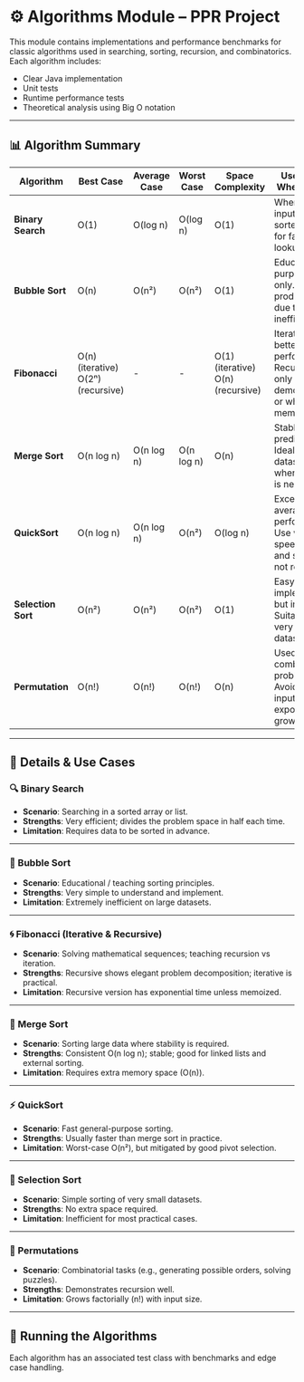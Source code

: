 # ⚙️ Algorithms Module – PPR Project

This module contains implementations and performance benchmarks for classic algorithms used in searching, sorting, recursion, and combinatorics. Each algorithm includes:

- Clear Java implementation
- Unit tests
- Runtime performance tests
- Theoretical analysis using Big O notation

---

## 📊 Algorithm Summary

| Algorithm       | Best Case      | Average Case    | Worst Case     | Space Complexity | Use Case / When to Use                             |
|----------------|----------------|------------------|----------------|------------------|-----------------------------------------------------|
| **Binary Search**   | O(1)           | O(log n)         | O(log n)       | O(1)             | When the input array is sorted. Ideal for fast lookups. |
| **Bubble Sort**     | O(n)           | O(n²)            | O(n²)          | O(1)             | Educational purposes only. Avoid in production due to inefficiency. |
| **Fibonacci**       | O(n) (iterative)<br>O(2ⁿ) (recursive) | - | - | O(1) (iterative)<br>O(n) (recursive) | Iterative is better for performance. Recursive only for demonstration or when using memoization. |
| **Merge Sort**      | O(n log n)     | O(n log n)       | O(n log n)     | O(n)             | Stable and predictable. Ideal for large datasets or when stability is needed. |
| **QuickSort**       | O(n log n)     | O(n log n)       | O(n²)          | O(log n)         | Excellent average-case performance. Use when speed matters and stability is not required. |
| **Selection Sort**  | O(n²)          | O(n²)            | O(n²)          | O(1)             | Easy to implement, but inefficient. Suitable for very small datasets. |
| **Permutation**     | O(n!)          | O(n!)            | O(n!)          | O(n)             | Used in combinatorial problems. Avoid on large inputs due to exponential growth. |

---

## 📌 Details & Use Cases

### 🔍 Binary Search

- **Scenario**: Searching in a sorted array or list.
- **Strengths**: Very efficient; divides the problem space in half each time.
- **Limitation**: Requires data to be sorted in advance.

---

### 🫧 Bubble Sort

- **Scenario**: Educational / teaching sorting principles.
- **Strengths**: Very simple to understand and implement.
- **Limitation**: Extremely inefficient on large datasets.

---

### 🌀 Fibonacci (Iterative & Recursive)

- **Scenario**: Solving mathematical sequences; teaching recursion vs iteration.
- **Strengths**: Recursive shows elegant problem decomposition; iterative is practical.
- **Limitation**: Recursive version has exponential time unless memoized.

---

### 🧩 Merge Sort

- **Scenario**: Sorting large data where stability is required.
- **Strengths**: Consistent O(n log n); stable; good for linked lists and external sorting.
- **Limitation**: Requires extra memory space (O(n)).

---

### ⚡ QuickSort

- **Scenario**: Fast general-purpose sorting.
- **Strengths**: Usually faster than merge sort in practice.
- **Limitation**: Worst-case O(n²), but mitigated by good pivot selection.

---

### 🧠 Selection Sort

- **Scenario**: Simple sorting of very small datasets.
- **Strengths**: No extra space required.
- **Limitation**: Inefficient for most practical cases.

---

### 🔄 Permutations

- **Scenario**: Combinatorial tasks (e.g., generating possible orders, solving puzzles).
- **Strengths**: Demonstrates recursion well.
- **Limitation**: Grows factorially (n!) with input size.

---

## 🧪 Running the Algorithms

Each algorithm has an associated test class with benchmarks and edge case handling.